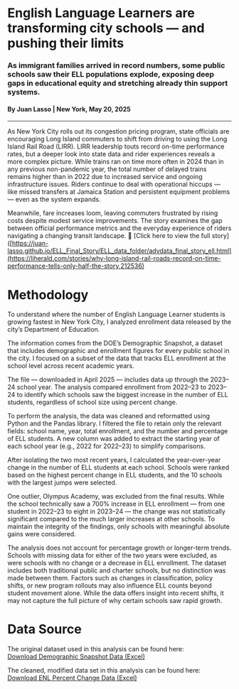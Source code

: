 # English Language Learners are transforming city schools — and pushing their limits
### As immigrant families arrived in record numbers, some public schools saw their ELL populations explode, exposing deep gaps in educational equity and stretching already thin support systems.
#### By Juan Lasso | New York, May 20, 2025
---
As New York City rolls out its congestion pricing program, state officials are encouraging Long Island commuters to shift from driving to using the Long Island Rail Road (LIRR). LIRR leadership touts record on-time performance rates, but a deeper look into state data and rider experiences reveals a more complex picture. While trains ran on time more often in 2024 than in any previous non-pandemic year, the total number of delayed trains remains higher than in 2022 due to increased service and ongoing infrastructure issues. Riders continue to deal with operational hiccups — like missed transfers at Jamaica Station and persistent equipment problems — even as the system expands. 

Meanwhile, fare increases loom, leaving commuters frustrated by rising costs despite modest service improvements. The story examines the gap between official performance metrics and the everyday experience of riders navigating a changing transit landscape.
🔗 [Click here to view the full story]([https://juan-lasso.github.io/ELL_Final_Story/ELL_data_folder/advdata_final_story_ell.html](https://liherald.com/stories/why-long-island-rail-roads-record-on-time-performance-tells-only-half-the-story,212536)

# Methodology 
To understand where the number of English Language Learner students is growing fastest in New York City, I analyzed enrollment data released by the city’s Department of Education.

The information comes from the DOE’s Demographic Snapshot, a dataset that includes demographic and enrollment figures for every public school in the city. I focused on a subset of the data that tracks ELL enrollment at the school level across recent academic years.

The file — downloaded in April 2025 — includes data up through the 2023–24 school year. The analysis compared enrollment from 2022–23 to 2023–24 to identify which schools saw the biggest increase in the number of ELL students, regardless of school size using percent change.

To perform the analysis, the data was cleaned and reformatted using Python and the Pandas library. I filtered the file to retain only the relevant fields: school name, year, total enrollment, and the number and percentage of ELL students. A new column was added to extract the starting year of each school year (e.g., 2022 for 2022–23) to simplify comparisons.

After isolating the two most recent years, I calculated the year-over-year change in the number of ELL students at each school. Schools were ranked based on the highest percent change in ELL students, and the 10 schools with the largest jumps were selected.

One outlier, Olympus Academy, was excluded from the final results. While the school technically saw a 700% increase in ELL enrollment — from one student in 2022–23 to eight in 2023–24 — the change was not statistically significant compared to the much larger increases at other schools. To maintain the integrity of the findings, only schools with meaningful absolute gains were considered.

The analysis does not account for percentage growth or longer-term trends. Schools with missing data for either of the two years were excluded, as were schools with no change or a decrease in ELL enrollment. The dataset includes both traditional public and charter schools, but no distinction was made between them.
Factors such as changes in classification, policy shifts, or new program rollouts may also influence ELL counts beyond student movement alone. While the data offers insight into recent shifts, it may not capture the full picture of why certain schools saw rapid growth.


# Data Source

The original dataset used in this analysis can be found here:  
[Download Demographic Snapshot Data (Excel)](https://github.com/Juan-Lasso/ELL_Final_Story/raw/main/ELL_data_folder/raw-data/Demographic_Snapshot_ENL.xlsx)

The cleaned, modified data set in this analysis can be found here:
[Download ENL Percent Change Data (Excel)](https://github.com/Juan-Lasso/ELL_Final_Story/raw/main/ENL_percent_change.xlsx)

